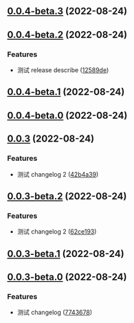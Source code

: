 <a name="0.0.4-beta.3"></a>
## [0.0.4-beta.3](https://github.com/xxldm/tool-client/compare/v0.0.4-beta.2...v0.0.4-beta.3) (2022-08-24)



<a name="0.0.4-beta.2"></a>
## [0.0.4-beta.2](https://github.com/xxldm/tool-client/compare/v0.0.4-beta.1...v0.0.4-beta.2) (2022-08-24)


### Features

* 测试 release describe ([12589de](https://github.com/xxldm/tool-client/commit/12589de))



<a name="0.0.4-beta.1"></a>
## [0.0.4-beta.1](https://github.com/xxldm/tool-client/compare/v0.0.4-beta.0...v0.0.4-beta.1) (2022-08-24)



<a name="0.0.4-beta.0"></a>
## [0.0.4-beta.0](https://github.com/xxldm/tool-client/compare/v0.0.3...v0.0.4-beta.0) (2022-08-24)



<a name="0.0.3"></a>
## [0.0.3](https://github.com/xxldm/tool-client/compare/v0.0.3-beta.2...v0.0.3) (2022-08-24)


### Features

* 测试 changelog 2 ([42b4a39](https://github.com/xxldm/tool-client/commit/42b4a39))



<a name="0.0.3-beta.2"></a>
## [0.0.3-beta.2](https://github.com/xxldm/tool-client/compare/v0.0.3-beta.1...v0.0.3-beta.2) (2022-08-24)


### Features

* 测试 changelog 2 ([62ce193](https://github.com/xxldm/tool-client/commit/62ce193))



<a name="0.0.3-beta.1"></a>
## [0.0.3-beta.1](https://github.com/xxldm/tool-client/compare/v0.0.3-beta.0...v0.0.3-beta.1) (2022-08-24)



<a name="0.0.3-beta.0"></a>
## [0.0.3-beta.0](https://github.com/xxldm/tool-client/compare/v0.0.2...v0.0.3-beta.0) (2022-08-24)


### Features

* 测试 changelog ([7743678](https://github.com/xxldm/tool-client/commit/7743678))



